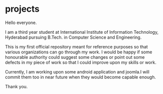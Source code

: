 projects
========

Hello everyone.

I am a third year student at International Institute of Information Technology, Hyderabad pursuing B.Tech. in Computer
Science and Engineering.


This is my first official repository meant for reference purposes so that various organizations can go through my work.
I would be happy if some honourable authority could suggest some changes  or point out some defects in my piece of work so
that I could improve upon my skills or work.

Currently, I am working upon some android application and joomla.I will commit them too in near future when they would 
become capable enough.


Thank you.
